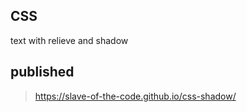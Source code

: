 ## CSS

text with relieve and shadow

## published

> https://slave-of-the-code.github.io/css-shadow/
